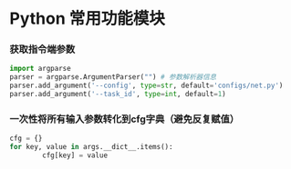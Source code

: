 # Python 常用功能模块
### 获取指令端参数
```python
import argparse
parser = argparse.ArgumentParser("") # 参数解析器信息
parser.add_argument('--config', type=str, default='configs/net.py')
parser.add_argument('--task_id', type=int, default=1)
```
### 一次性将所有输入参数转化到cfg字典（避免反复赋值）
```python
cfg = {}
for key, value in args.__dict__.items():
        cfg[key] = value
```
